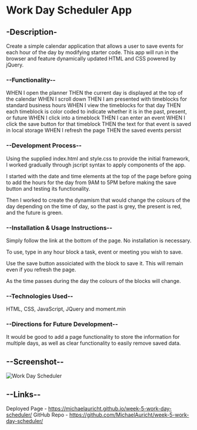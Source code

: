 # Work Day Scheduler App

## -Description-

Create a simple calendar application that allows a user to save events for each hour of the day by modifying starter code. This app will run in the browser and feature dynamically updated HTML and CSS powered by jQuery.

### --Functionality--

WHEN I open the planner
THEN the current day is displayed at the top of the calendar
WHEN I scroll down
THEN I am presented with timeblocks for standard business hours
WHEN I view the timeblocks for that day
THEN each timeblock is color coded to indicate whether it is in the past, present, or future
WHEN I click into a timeblock
THEN I can enter an event
WHEN I click the save button for that timeblock
THEN the text for that event is saved in local storage
WHEN I refresh the page
THEN the saved events persist

### --Development Process--

Using the supplied index.html and style.css to provide the initial framework, I worked gradually through jscript syntax to apply components of the app. 

I started with the date and time elements at the top of the page before going to add the hours for the day from 9AM to 5PM before making the save button and testing its functionality.

Then I worked to create the dynamism that would change the colours of the day depending on the time of day, so the past is grey, the present is red, and the future is green.

### --Installation & Usage Instructions--

Simply follow the link at the bottom of the page. No installation is necessary.

To use, type in any hour block a task, event or meeting you wish to save.

Use the save button assoiciated with the block to save it. This will remain even if you refresh the page.

As the time passes during the day the colours of the blocks will change.

### --Technologies Used--

HTML, CSS, JavaScript, JQuery and moment.min

### --Directions for Future Development--

It would be good to add a page functionality to store the information for multiple days, as well as clear functionality to easily remove saved data.

## --Screenshot--

![Work Day Scheduler](https://i.imgur.com/hieg2pv.jpg)

## --Links--

Deployed Page - https://michaelauricht.github.io/week-5-work-day-scheduler/
GitHub Repo - https://github.com/MichaelAuricht/week-5-work-day-scheduler/
